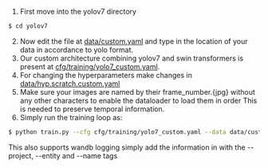 1. First move into the yolov7 directory
```bash
$ cd yolov7
```
2. Now edit the file at [data/custom.yaml](data/custom.yaml) and type in the location of your data in accordance to yolo format.
3. Our custom architecture combining yolov7 and swin transformers is present at [cfg/training/yolo7_custom.yaml](cfg/training/yolo7_custom.yaml).
4. For changing the hyperparameters make changes in [data/hyp.scratch.custom.yaml](data/hyp.scratch.custom.yaml)
5. Make sure your images are named by their frame_number.{jpg} without any other characters to enable the dataloader to load them in order
    This is needed to preserve temporal information.
6. Simply run the training loop as:
``` bash
$ python train.py --cfg cfg/training/yolo7_custom.yaml --data data/custom.yaml --hyp data/hyp.scratch.custom.yaml --epochs [num_epochs] --batch-size [batch_size] --img-size img_size
```
This also supports wandb logging
simply add the information in with the --project, --entity and --name tags
